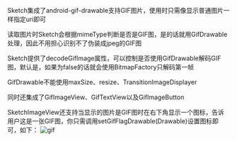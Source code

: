 Sketch集成了android-gif-drawable支持GIF图片，使用时只需像显示普通图片一样指定uri即可

读取图片时Sketch会根据mimeType判断是否是GIF图，是的话就用GifDrawable处理，因此不用担心识别不了伪装成jpeg的GIF图

Sketch提供了decodeGifImage属性，可以控制是否使用GifDrawable解码GIF图，默认是，如果为false的话就会使用BitmapFactory只解码第一帧

GifDrawable不能使用maxSize、resize、TransitionImageDisplayer

同时还集成了GifImageView、GifTextView以及GifImageButton

SketchImageView还支持当显示的图片是GIF图时在右下角显示一个图标，告诉用户这是一张GIF图，你只需调用setGifFlagDrawable(Drawable)设置图标即可，如下：
![gif](https://github.com/xiaopansky/Sketch/raw/master/docs/gif_flag_drawable.png)